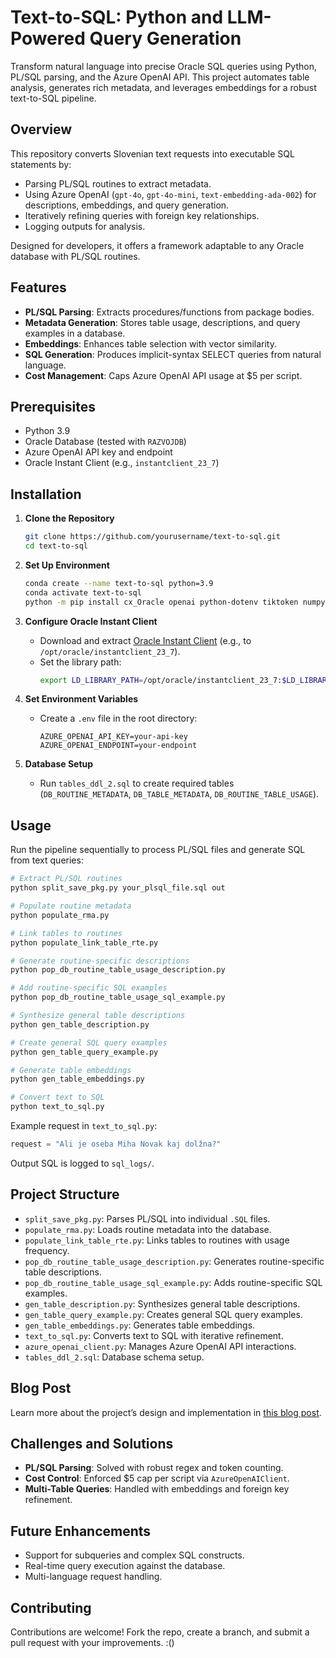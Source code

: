 # Text-to-SQL: Python and LLM-Powered Query Generation

Transform natural language into precise Oracle SQL queries using Python, PL/SQL parsing, and the Azure OpenAI API. This project automates table analysis, generates rich metadata, and leverages embeddings for a robust text-to-SQL pipeline.

## Overview

This repository converts Slovenian text requests into executable SQL statements by:
- Parsing PL/SQL routines to extract metadata.
- Using Azure OpenAI (`gpt-4o`, `gpt-4o-mini`, `text-embedding-ada-002`) for descriptions, embeddings, and query generation.
- Iteratively refining queries with foreign key relationships.
- Logging outputs for analysis.

Designed for developers, it offers a framework adaptable to any Oracle database with PL/SQL routines.

## Features

- **PL/SQL Parsing**: Extracts procedures/functions from package bodies.
- **Metadata Generation**: Stores table usage, descriptions, and query examples in a database.
- **Embeddings**: Enhances table selection with vector similarity.
- **SQL Generation**: Produces implicit-syntax SELECT queries from natural language.
- **Cost Management**: Caps Azure OpenAI API usage at $5 per script.

## Prerequisites

- Python 3.9
- Oracle Database (tested with `RAZVOJDB`)
- Azure OpenAI API key and endpoint
- Oracle Instant Client (e.g., `instantclient_23_7`)

## Installation

1. **Clone the Repository**
   ```bash
   git clone https://github.com/yourusername/text-to-sql.git
   cd text-to-sql
   ```

2. **Set Up Environment**
   ```bash
   conda create --name text-to-sql python=3.9
   conda activate text-to-sql
   python -m pip install cx_Oracle openai python-dotenv tiktoken numpy scipy
   ```

3. **Configure Oracle Instant Client**
   - Download and extract [Oracle Instant Client](https://www.oracle.com/database/technologies/instant-client.html) (e.g., to `/opt/oracle/instantclient_23_7`).
   - Set the library path:
     ```bash
     export LD_LIBRARY_PATH=/opt/oracle/instantclient_23_7:$LD_LIBRARY_PATH
     ```

4. **Set Environment Variables**
   - Create a `.env` file in the root directory:
     ```
     AZURE_OPENAI_API_KEY=your-api-key
     AZURE_OPENAI_ENDPOINT=your-endpoint
     ```

5. **Database Setup**
   - Run `tables_ddl_2.sql` to create required tables (`DB_ROUTINE_METADATA`, `DB_TABLE_METADATA`, `DB_ROUTINE_TABLE_USAGE`).

## Usage

Run the pipeline sequentially to process PL/SQL files and generate SQL from text queries:

```bash
# Extract PL/SQL routines
python split_save_pkg.py your_plsql_file.sql out

# Populate routine metadata
python populate_rma.py

# Link tables to routines
python populate_link_table_rte.py

# Generate routine-specific descriptions
python pop_db_routine_table_usage_description.py

# Add routine-specific SQL examples
python pop_db_routine_table_usage_sql_example.py

# Synthesize general table descriptions
python gen_table_description.py

# Create general SQL query examples
python gen_table_query_example.py

# Generate table embeddings
python gen_table_embeddings.py

# Convert text to SQL
python text_to_sql.py
```

Example request in `text_to_sql.py`:
```python
request = "Ali je oseba Miha Novak kaj dolžna?"
```

Output SQL is logged to `sql_logs/`.

## Project Structure

- `split_save_pkg.py`: Parses PL/SQL into individual `.SQL` files.
- `populate_rma.py`: Loads routine metadata into the database.
- `populate_link_table_rte.py`: Links tables to routines with usage frequency.
- `pop_db_routine_table_usage_description.py`: Generates routine-specific table descriptions.
- `pop_db_routine_table_usage_sql_example.py`: Adds routine-specific SQL examples.
- `gen_table_description.py`: Synthesizes general table descriptions.
- `gen_table_query_example.py`: Creates general SQL query examples.
- `gen_table_embeddings.py`: Generates table embeddings.
- `text_to_sql.py`: Converts text to SQL with iterative refinement.
- `azure_openai_client.py`: Manages Azure OpenAI API interactions.
- `tables_ddl_2.sql`: Database schema setup.

## Blog Post

Learn more about the project’s design and implementation in [this blog post](https://nukitaokamu.github.io/blog/posts/2025-03-21-turning-text-into-sql.html).

## Challenges and Solutions

- **PL/SQL Parsing**: Solved with robust regex and token counting.
- **Cost Control**: Enforced $5 cap per script via `AzureOpenAIClient`.
- **Multi-Table Queries**: Handled with embeddings and foreign key refinement.

## Future Enhancements

- Support for subqueries and complex SQL constructs.
- Real-time query execution against the database.
- Multi-language request handling.

## Contributing

Contributions are welcome! Fork the repo, create a branch, and submit a pull request with your improvements. :()
